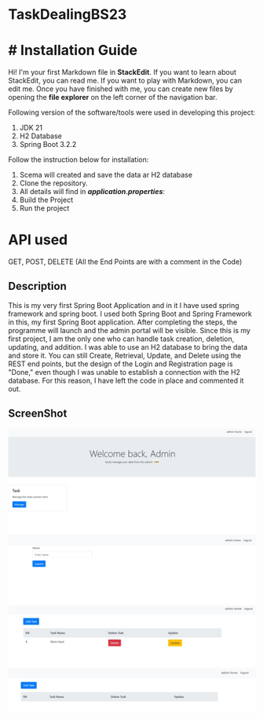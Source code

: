 # TaskDealingBS23

# # Installation Guide

Hi! I'm your first Markdown file in **StackEdit**. If you want to learn about StackEdit, you can read me. If you want to play with Markdown, you can edit me. Once you have finished with me, you can create new files by opening the **file explorer** on the left corner of the navigation bar.

Following version of the software/tools were used in developing this project:

1.  JDK 21
2.  H2 Database
3.  Spring Boot 3.2.2

Follow the instruction below for installation:

1.  Scema will created and save the data ar H2 database
2.  Clone the repository.
3.  All details will find in  _**application.properties**_:
4. Build the Project
5. Run the project


# API used

GET, POST, DELETE
(All the End Points are with a comment in the Code)

## Description

This is my very first Spring Boot Application and in it I have used spring framework and spring boot. I used both Spring Boot and Spring Framework in this, my first Spring Boot application. After completing the steps, the programme will launch and the admin portal will be visible. Since this is my first project, I am the only one who can handle task creation, deletion, updating, and addition. I was able to use an H2 database to bring the data and store it. You can still Create, Retrieval, Update, and Delete using the REST end points, but the design of the Login and Registration page is "Done," even though I was unable to establish a connection with the H2 database. For this reason, I have left the code in place and commented it out. 



## ScreenShot
![Manage Task Portal](https://github.com/akib1050/TaskDealingBS23/blob/main/admin.JPG)
![Submit A task](https://github.com/akib1050/TaskDealingBS23/blob/main/submit%20New%20task.JPG)
![Add Tassk](https://github.com/akib1050/TaskDealingBS23/blob/main/add%20task%20&%20update.JPG)![Delete Task Portal](https://github.com/akib1050/TaskDealingBS23/blob/main/delete%20task.JPG)

